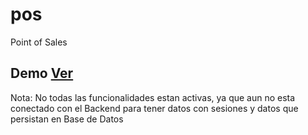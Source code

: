 # pos

Point of Sales

## Demo [Ver](https://demo-pos.now.sh/)

Nota: No todas las funcionalidades estan activas, ya que aun no esta conectado con el Backend para tener datos con sesiones y datos que persistan en Base de Datos
